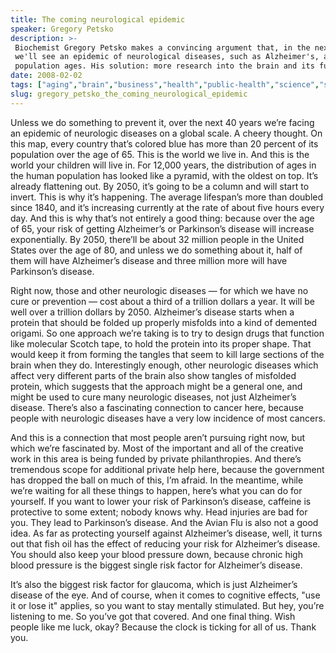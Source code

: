 ```yaml
---
title: The coming neurological epidemic
speaker: Gregory Petsko
description: >-
 Biochemist Gregory Petsko makes a convincing argument that, in the next 50 years,
 we'll see an epidemic of neurological diseases, such as Alzheimer's, as the world
 population ages. His solution: more research into the brain and its functions.
date: 2008-02-02
tags: ["aging","brain","business","health","public-health","science","social-change","technology","alzheimers"]
slug: gregory_petsko_the_coming_neurological_epidemic
---
```


Unless we do something to prevent it, over the next 40 years we’re facing an epidemic of
neurologic diseases on a global scale. A cheery thought. On this map, every country that’s
colored blue has more than 20 percent of its population over the age of 65. This is the
world we live in. And this is the world your children will live in. For 12,000 years, the
distribution of ages in the human population has looked like a pyramid, with the oldest on
top. It’s already flattening out. By 2050, it’s going to be a column and will start to
invert. This is why it’s happening. The average lifespan’s more than doubled since 1840,
and it’s increasing currently at the rate of about five hours every day. And this is why
that’s not entirely a good thing: because over the age of 65, your risk of getting
Alzheimer’s or Parkinson’s disease will increase exponentially. By 2050, there’ll be about
32 million people in the United States over the age of 80, and unless we do something
about it, half of them will have Alzheimer’s disease and three million more will have
Parkinson’s disease.

Right now, those and other neurologic diseases — for which we have no cure or prevention —
cost about a third of a trillion dollars a year. It will be well over a trillion dollars
by 2050. Alzheimer’s disease starts when a protein that should be folded up properly
misfolds into a kind of demented origami. So one approach we’re taking is to try to design
drugs that function like molecular Scotch tape, to hold the protein into its proper shape.
That would keep it from forming the tangles that seem to kill large sections of the brain
when they do. Interestingly enough, other neurologic diseases which affect very different
parts of the brain also show tangles of misfolded protein, which suggests that the
approach might be a general one, and might be used to cure many neurologic diseases, not
just Alzheimer’s disease. There’s also a fascinating connection to cancer here, because
people with neurologic diseases have a very low incidence of most cancers.

And this is a connection that most people aren’t pursuing right now, but which we’re
fascinated by. Most of the important and all of the creative work in this area is being
funded by private philanthropies. And there’s tremendous scope for additional private help
here, because the government has dropped the ball on much of this, I’m afraid. In the
meantime, while we’re waiting for all these things to happen, here’s what you can do for
yourself. If you want to lower your risk of Parkinson’s disease, caffeine is protective to
some extent; nobody knows why. Head injuries are bad for you. They lead to Parkinson’s
disease. And the Avian Flu is also not a good idea. As far as protecting yourself against
Alzheimer’s disease, well, it turns out that fish oil has the effect of reducing your risk
for Alzheimer’s disease. You should also keep your blood pressure down, because chronic
high blood pressure is the biggest single risk factor for Alzheimer’s disease.

It’s also the biggest risk factor for glaucoma, which is just Alzheimer’s disease of the
eye. And of course, when it comes to cognitive effects, "use it or lose it" applies, so
you want to stay mentally stimulated. But hey, you’re listening to me. So you’ve got that
covered. And one final thing. Wish people like me luck, okay? Because the clock is ticking
for all of us. Thank you.

<!--
ad_duration=3.33
comment_count=64
event="TED2008"
external_start_time=0
intro_duration=11.82
is_subtitle_required="False"
is_talk_featured="True"
language="en"
language_swap="False"
native_language="en"
number_of_related_talks=6
number_of_speakers=1
number_of_subtitled_videos=37
number_of_tags=9
number_of_talk_download_languages=38
number_of_talk_more_resources=0
number_of_talk_recommendations=0
number_of_talks_take_actions=0
post_ad_duration=0.83
published_timestamp="2008-11-30 20:38:00"
recording_date="2008-02-02"
speaker_description="Bioengineer"
speaker_is_published=1
speaker_name="Gregory Petsko"
talk_name="The coming neurological epidemic"
talks_tags=["aging","brain","business","health","public-health","science","social-change","technology","alzheimers"]
url_audio="https://download.ted.com/talks/GregoryPetsko_2008.mp3?apikey=acme-roadrunner"
url_photo_speaker="https://pe.tedcdn.com/images/ted/60723_254x191.jpg"
url_photo_talk="https://pe.tedcdn.com/images/ted/f1ae4105704189a64c5c48db8b358b785a43c678_2880x1620.jpg"
url_webpage="https://www.ted.com/talks/gregory_petsko_the_coming_neurological_epidemic"
video_type_name="TED Stage Talk"
-->